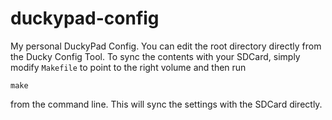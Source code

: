 # duckypad-config

My personal DuckyPad Config. You can edit the root directory directly from the Ducky Config Tool. To sync the contents with your SDCard, simply modify `Makefile` to point to the right volume and then run

```
make
```

from the command line. This will sync the settings with the SDCard directly.

